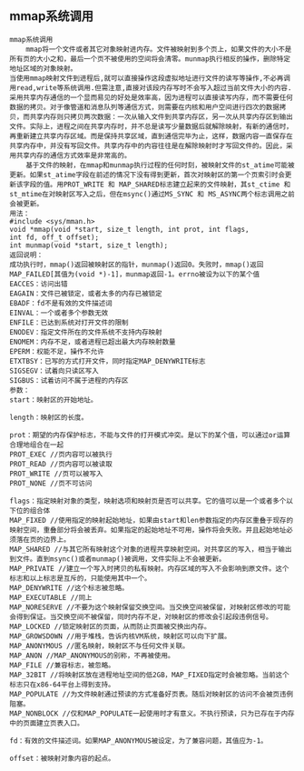 ## mmap系统调用
    mmap系统调用    
        mmap将一个文件或者其它对象映射进内存。文件被映射到多个页上，如果文件的大小不是所有页的大小之和，最后一个页不被使用的空间将会清零。munmap执行相反的操作，删除特定地址区域的对象映射。
    当使用mmap映射文件到进程后,就可以直接操作这段虚拟地址进行文件的读写等操作,不必再调用read,write等系统调用.但需注意,直接对该段内存写时不会写入超过当前文件大小的内容.
    采用共享内存通信的一个显而易见的好处是效率高，因为进程可以直接读写内存，而不需要任何数据的拷贝。对于像管道和消息队列等通信方式，则需要在内核和用户空间进行四次的数据拷贝，而共享内存则只拷贝两次数据：一次从输入文件到共享内存区，另一次从共享内存区到输出文件。实际上，进程之间在共享内存时，并不总是读写少量数据后就解除映射，有新的通信时，再重新建立共享内存区域。而是保持共享区域，直到通信完毕为止，这样，数据内容一直保存在共享内存中，并没有写回文件。共享内存中的内容往往是在解除映射时才写回文件的。因此，采用共享内存的通信方式效率是非常高的。  
        基于文件的映射，在mmap和munmap执行过程的任何时刻，被映射文件的st_atime可能被更新。如果st_atime字段在前述的情况下没有得到更新，首次对映射区的第一个页索引时会更新该字段的值。用PROT_WRITE 和 MAP_SHARED标志建立起来的文件映射，其st_ctime 和 st_mtime在对映射区写入之后，但在msync()通过MS_SYNC 和 MS_ASYNC两个标志调用之前会被更新。
    用法：
    #include <sys/mman.h>
    void *mmap(void *start, size_t length, int prot, int flags,
    int fd, off_t offset);
    int munmap(void *start, size_t length);
    返回说明：
    成功执行时，mmap()返回被映射区的指针，munmap()返回0。失败时，mmap()返回MAP_FAILED[其值为(void *)-1]，munmap返回-1。errno被设为以下的某个值
    EACCES：访问出错
    EAGAIN：文件已被锁定，或者太多的内存已被锁定
    EBADF：fd不是有效的文件描述词
    EINVAL：一个或者多个参数无效
    ENFILE：已达到系统对打开文件的限制
    ENODEV：指定文件所在的文件系统不支持内存映射
    ENOMEM：内存不足，或者进程已超出最大内存映射数量
    EPERM：权能不足，操作不允许
    ETXTBSY：已写的方式打开文件，同时指定MAP_DENYWRITE标志
    SIGSEGV：试着向只读区写入
    SIGBUS：试着访问不属于进程的内存区
    参数：
    start：映射区的开始地址。

    length：映射区的长度。

    prot：期望的内存保护标志，不能与文件的打开模式冲突。是以下的某个值，可以通过or运算合理地组合在一起
    PROT_EXEC //页内容可以被执行
    PROT_READ //页内容可以被读取
    PROT_WRITE //页可以被写入
    PROT_NONE //页不可访问

    flags：指定映射对象的类型，映射选项和映射页是否可以共享。它的值可以是一个或者多个以下位的组合体
    MAP_FIXED //使用指定的映射起始地址，如果由start和len参数指定的内存区重叠于现存的映射空间，重叠部分将会被丢弃。如果指定的起始地址不可用，操作将会失败。并且起始地址必须落在页的边界上。
    MAP_SHARED //与其它所有映射这个对象的进程共享映射空间。对共享区的写入，相当于输出到文件。直到msync()或者munmap()被调用，文件实际上不会被更新。
    MAP_PRIVATE //建立一个写入时拷贝的私有映射。内存区域的写入不会影响到原文件。这个标志和以上标志是互斥的，只能使用其中一个。
    MAP_DENYWRITE //这个标志被忽略。
    MAP_EXECUTABLE //同上
    MAP_NORESERVE //不要为这个映射保留交换空间。当交换空间被保留，对映射区修改的可能会得到保证。当交换空间不被保留，同时内存不足，对映射区的修改会引起段违例信号。
    MAP_LOCKED //锁定映射区的页面，从而防止页面被交换出内存。
    MAP_GROWSDOWN //用于堆栈，告诉内核VM系统，映射区可以向下扩展。
    MAP_ANONYMOUS //匿名映射，映射区不与任何文件关联。
    MAP_ANON //MAP_ANONYMOUS的别称，不再被使用。
    MAP_FILE //兼容标志，被忽略。
    MAP_32BIT //将映射区放在进程地址空间的低2GB，MAP_FIXED指定时会被忽略。当前这个标志只在x86-64平台上得到支持。
    MAP_POPULATE //为文件映射通过预读的方式准备好页表。随后对映射区的访问不会被页违例阻塞。
    MAP_NONBLOCK //仅和MAP_POPULATE一起使用时才有意义。不执行预读，只为已存在于内存中的页面建立页表入口。

    fd：有效的文件描述词。如果MAP_ANONYMOUS被设定，为了兼容问题，其值应为-1。

    offset：被映射对象内容的起点。
